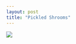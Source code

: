 ```yaml
---
layout: post
title: "Pickled Shrooms"
---
```

<img id="img" src=" {{ site.baseurl}}/images/1-07-10-20-Pickled-Shrooms.png"/>